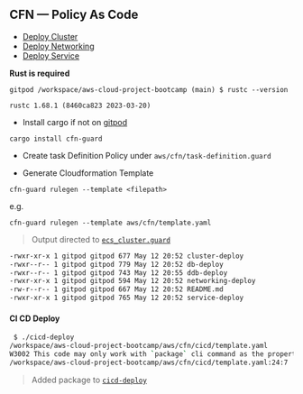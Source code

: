 ## CFN  —  Policy As Code


- [Deploy Cluster](cluster-deploy)
- [Deploy Networking](networking-deploy)
- [Deploy Service](service-deploy)

**Rust is required**

```
gitpod /workspace/aws-cloud-project-bootcamp (main) $ rustc --version

rustc 1.68.1 (8460ca823 2023-03-20)
```


- Install cargo if not on [gitpod](../../.gitpod.yml#7)

```
cargo install cfn-guard
```

- Create task Definition Policy under `aws/cfn/task-definition.guard`

- Generate Cloudformation Template
```
cfn-guard rulegen --template <filepath>
```
e.g.
```
cfn-guard rulegen --template aws/cfn/template.yaml
``` 

> Output directed to [`ecs_cluster.guard`](../../aws/cfn/ecs_cluster.guard) 

```sh
-rwxr-xr-x 1 gitpod gitpod 677 May 12 20:52 cluster-deploy
-rwxr--r-- 1 gitpod gitpod 779 May 12 20:52 db-deploy
-rwxr--r-- 1 gitpod gitpod 743 May 12 20:55 ddb-deploy
-rwxr-xr-x 1 gitpod gitpod 594 May 12 20:52 networking-deploy
-rw-r--r-- 1 gitpod gitpod 667 May 12 20:52 README.md
-rwxr-xr-x 1 gitpod gitpod 765 May 12 20:52 service-deploy
```




#### CI CD Deploy 
```sh
 $ ./cicd-deploy 
/workspace/aws-cloud-project-bootcamp/aws/cfn/cicd/template.yaml
W3002 This code may only work with `package` cli command as the property (Resources/CodeBuildBakeImageStack/Properties/TemplateURL) is a string
/workspace/aws-cloud-project-bootcamp/aws/cfn/cicd/template.yaml:24:7
```
> Added package to [`cicd-deploy`](cicd-deploy)
